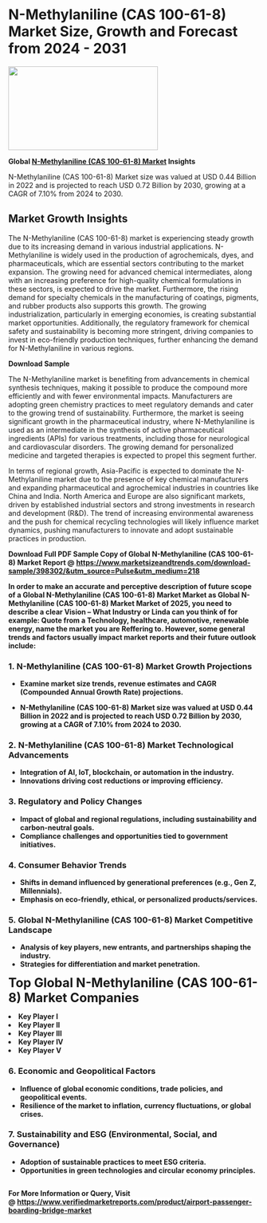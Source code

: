 <H1>N-Methylaniline (CAS 100-61-8) Market Size, Growth and Forecast from 2024 - 2031</H1><img class="aligncenter size-medium wp-image-584254" src="https://thirdeyenews.in/wp-content/uploads/2024/09/Global-Market-Research-300x168.jpeg" alt="" width="300" height="168" /><p><strong>Global&nbsp;<a href="https://www.marketsizeandtrends.com/download-sample/398302/&amp;utm_source=Pulse&amp;utm_medium=218">N-Methylaniline (CAS 100-61-8) Market</a> Insights</strong></p><p>N-Methylaniline (CAS 100-61-8) Market size was valued at USD 0.44 Billion in 2022 and is projected to reach USD 0.72 Billion by 2030, growing at a CAGR of 7.10% from 2024 to 2030.</p><p><h2>Market Growth Insights</h2> <p>The N-Methylaniline (CAS 100-61-8) market is experiencing steady growth due to its increasing demand in various industrial applications. N-Methylaniline is widely used in the production of agrochemicals, dyes, and pharmaceuticals, which are essential sectors contributing to the market expansion. The growing need for advanced chemical intermediates, along with an increasing preference for high-quality chemical formulations in these sectors, is expected to drive the market. Furthermore, the rising demand for specialty chemicals in the manufacturing of coatings, pigments, and rubber products also supports this growth. The growing industrialization, particularly in emerging economies, is creating substantial market opportunities. Additionally, the regulatory framework for chemical safety and sustainability is becoming more stringent, driving companies to invest in eco-friendly production techniques, further enhancing the demand for N-Methylaniline in various regions.</p> <p><strong>Download Sample</strong></p> <p>The N-Methylaniline market is benefiting from advancements in chemical synthesis techniques, making it possible to produce the compound more efficiently and with fewer environmental impacts. Manufacturers are adopting green chemistry practices to meet regulatory demands and cater to the growing trend of sustainability. Furthermore, the market is seeing significant growth in the pharmaceutical industry, where N-Methylaniline is used as an intermediate in the synthesis of active pharmaceutical ingredients (APIs) for various treatments, including those for neurological and cardiovascular disorders. The growing demand for personalized medicine and targeted therapies is expected to propel this segment further.</p> <p>In terms of regional growth, Asia-Pacific is expected to dominate the N-Methylaniline market due to the presence of key chemical manufacturers and expanding pharmaceutical and agrochemical industries in countries like China and India. North America and Europe are also significant markets, driven by established industrial sectors and strong investments in research and development (R&D). The trend of increasing environmental awareness and the push for chemical recycling technologies will likely influence market dynamics, pushing manufacturers to innovate and adopt sustainable practices in production.</p> <p><strong></p><p><span class=""><strong>Download Full PDF Sample Copy of Global N-Methylaniline (CAS 100-61-8) Market Report</strong> @ <a href="https://www.marketsizeandtrends.com/download-sample/398302/&amp;utm_source=Pulse&amp;utm_medium=218" target="_blank">https://www.marketsizeandtrends.com/download-sample/398302/&amp;utm_source=Pulse&amp;utm_medium=218</a></span></p><p>In order to make an accurate and perceptive description of future scope of a Global&nbsp;N-Methylaniline (CAS 100-61-8) Market Market as Global&nbsp;N-Methylaniline (CAS 100-61-8) Market Market of 2025, you need to describe a clear Vision &ndash; What Industry or Linda can you think of for example: Quote from a Technology, healthcare, automotive, renewable energy, name the market you are Reffering to. However, some general trends and factors usually impact market reports and their future outlook include:</p><h3>1.&nbsp;<strong>N-Methylaniline (CAS 100-61-8) Market Growth Projections</strong></h3><ul><li>Examine market size trends, revenue estimates and CAGR (Compounded Annual Growth Rate) projections.</li><li><p>N-Methylaniline (CAS 100-61-8) Market size was valued at USD 0.44 Billion in 2022 and is projected to reach USD 0.72 Billion by 2030, growing at a CAGR of 7.10% from 2024 to 2030.</p></li></ul><h3>2.&nbsp;<strong>N-Methylaniline (CAS 100-61-8) Market Technological Advancements</strong></h3><ul><li>Integration of AI, IoT, blockchain, or automation in the industry.</li><li>Innovations driving cost reductions or improving efficiency.</li></ul><h3>3.&nbsp;<strong>Regulatory and Policy Changes</strong></h3><ul><li>Impact of global and regional regulations, including sustainability and carbon-neutral goals.</li><li>Compliance challenges and opportunities tied to government initiatives.</li></ul><h3>4.&nbsp;<strong>Consumer Behavior Trends</strong></h3><ul><li>Shifts in demand influenced by generational preferences (e.g., Gen Z, Millennials).</li><li>Emphasis on eco-friendly, ethical, or personalized products/services.</li></ul><h3>5.&nbsp;<strong>Global N-Methylaniline (CAS 100-61-8) Market Competitive Landscape</strong></h3><ul><li>Analysis of key players, new entrants, and partnerships shaping the industry.</li><li>Strategies for differentiation and market penetration.</li></ul><p data-pm-slice="1 1 []"><span style="color: inherit; font-family: inherit; font-size: 25px;">Top Global N-Methylaniline (CAS 100-61-8) Market Companies</span></p><div class="" data-test-id=""><p><li>Key Player I</li><li> Key Player II</li><li> Key Player III</li><li> Key Player IV</li><li> Key Player V</li></p></div><h3>6.&nbsp;<strong>Economic and Geopolitical Factors</strong></h3><ul><li>Influence of global economic conditions, trade policies, and geopolitical events.</li><li>Resilience of the market to inflation, currency fluctuations, or global crises.</li></ul><h3>7.&nbsp;<strong>Sustainability and ESG (Environmental, Social, and Governance)</strong></h3><ul><li>Adoption of sustainable practices to meet ESG criteria.</li><li>Opportunities in green technologies and circular economy principles.</li></ul><h2><strong style="font-size: 14px;">For More Information or Query, Visit @&nbsp;</strong><a style="background-color: #ffffff; font-size: 14px;" href="https://www.marketsizeandtrends.com/report/n-methylaniline-cas-100-61-8-market/" target="_blank">https://www.verifiedmarketreports.com/product/airport-passenger-boarding-bridge-market</a></h2>
